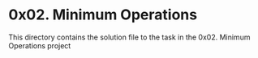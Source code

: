 # 0x02. Minimum Operations

This directory contains the solution file to the task in the 0x02. Minimum Operations project

